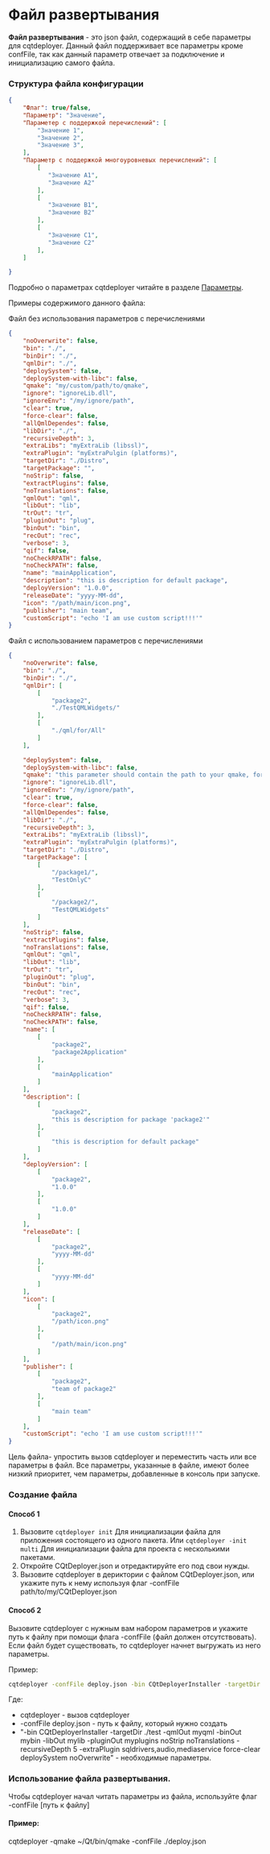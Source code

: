 # Файл развертывания

**Файл развертывания** - это json файл, содержащий в себе параметры для cqtdeployer. Данный файл поддерживает все параметры кроме confFile, так как данный параметр отвечает за подключение и инициализацию самого файла.

### Структура файла конфигурации
```json
{
    "Флаг": true/false,
    "Параметр": "Значение",
    "Параметер с поддержкой перечислений": [
        "Значение 1",
        "Значение 2",
        "Значение 3",
    ],
    "Параметр с поддержкой многоуровневых перечислений": [
        [
           "Значение A1",
           "Значение A2"
        ],
        [
           "Значение B1",
           "Значение B2"
        ],
        [
           "Значение C1",
           "Значение C2"
        ],
    ]

}
```

Подробно о параметрах cqtdeployer читайте в разделе [Параметры](Options.md).

Примеры содержимого данного файла:

Файл без использования параметров с перечислениями
```json
{
    "noOverwrite": false,
    "bin": "./",
    "binDir": "./",
    "qmlDir": "./",
    "deploySystem": false,
    "deploySystem-with-libc": false,
    "qmake": "my/custom/path/to/qmake",
    "ignore": "ignoreLib.dll",
    "ignoreEnv": "/my/ignore/path",
    "clear": true,
    "force-clear": false,
    "allQmlDependes": false,
    "libDir": "./",
    "recursiveDepth": 3,
    "extraLibs": "myExtraLib (libssl)",
    "extraPlugin": "myExtraPulgin (platforms)",
    "targetDir": "./Distro",
    "targetPackage": "",
    "noStrip": false,
    "extractPlugins": false,
    "noTranslations": false,
    "qmlOut": "qml",
    "libOut": "lib",
    "trOut": "tr",
    "pluginOut": "plug",
    "binOut": "bin",
    "recOut": "rec",
    "verbose": 3,
    "qif": false,
    "noCheckRPATH": false,
    "noCheckPATH": false,
    "name": "mainApplication",
    "description": "this is description for default package",
    "deployVersion": "1.0.0",
    "releaseDate": "yyyy-MM-dd",
    "icon": "/path/main/icon.png",
    "publisher": "main team",
    "customScript": "echo 'I am use custom script!!!'"
}

```

Файл с использованием параметров с перечислениями
``` json
{
    "noOverwrite": false,
    "bin": "./",
    "binDir": "./",
    "qmlDir": [
        [
            "package2",
            "./TestQMLWidgets/"
        ],
        [
            "./qml/for/All"
        ]
    ],

    "deploySystem": false,
    "deploySystem-with-libc": false,
    "qmake": "this parameter should contain the path to your qmake, for Windows this field is required. On Linux, you can remove it, then qmake will be found by rpath.",
    "ignore": "ignoreLib.dll",
    "ignoreEnv": "/my/ignore/path",
    "clear": true,
    "force-clear": false,
    "allQmlDependes": false,
    "libDir": "./",
    "recursiveDepth": 3,
    "extraLibs": "myExtraLib (libssl)",
    "extraPlugin": "myExtraPulgin (platforms)",
    "targetDir": "./Distro",
    "targetPackage": [
        [
            "/package1/",
            "TestOnlyC"
        ],
        [
            "/package2/",
            "TestQMLWidgets"
        ]
    ],
    "noStrip": false,
    "extractPlugins": false,
    "noTranslations": false,
    "qmlOut": "qml",
    "libOut": "lib",
    "trOut": "tr",
    "pluginOut": "plug",
    "binOut": "bin",
    "recOut": "rec",
    "verbose": 3,
    "qif": false,
    "noCheckRPATH": false,
    "noCheckPATH": false,
    "name": [
        [
            "package2",
            "package2Application"
        ],
        [
            "mainApplication"
        ]
    ],
    "description": [
        [
            "package2",
            "this is description for package 'package2'"
        ],
        [
            "this is description for default package"
        ]
    ],
    "deployVersion": [
        [
            "package2",
            "1.0.0"
        ],
        [
            "1.0.0"
        ]
    ],
    "releaseDate": [
        [
            "package2",
            "yyyy-MM-dd"
        ],
        [
            "yyyy-MM-dd"
        ]
    ],
    "icon": [
        [
            "package2",
            "/path/icon.png"
        ],
        [
            "/path/main/icon.png"
        ]
    ],
    "publisher": [
        [
            "package2",
            "team of package2"
        ],
        [
            "main team"
        ]
    ],
    "customScript": "echo 'I am use custom script!!!'"
}

```

Цель файла- упростить вызов cqtdeployer и переместить часть или все параметры в файл. Все параметры, указанные в файле, имеют более низкий приоритет, чем параметры, добавленные в консоль при запуске.

### Создание файла

#### Способ 1

1. Вызовите `cqtdeployer init`  Для инициализации файла для приложения состоящего из одного пакета.
   Или `cqtdeployer -init multi` Для инициализации файла для проекта с несколькими пакетами.
2. Откройте CQtDeployer.json и отредактируйте его под свои нужды.
3. Вызовите cqtdeployer в дериктории с файлом CQtDeployer.json, или укажите путь к нему используя флаг -confFile path/to/my/CQtDeployer.json

#### Способ 2

Вызовите cqtdeployer с нужным вам набором параметров и укажите путь к файлу при помощи флага -confFile (файл должен отсутствовать). Если файл будет существовать, то cqtdeployer начнет выгружать из него параметры.

Пример:
``` bash
cqtdeployer -confFile deploy.json -bin CQtDeployerInstaller -targetDir ./test -qmlOut myqml -binOut mybin -libOut mylib -pluginOut myplugins noStrip noTranslations -recursiveDepth 5 -extraPlugin sqldrivers,audio,mediaservice force-clear deploySystem noOverwrite
```
Где:

* cqtdeployer - вызов cqtdeployer
* -confFile deploy.json - путь к файлу, который нужно создать
* "-bin CQtDeployerInstaller -targetDir ./test -qmlOut myqml -binOut mybin -libOut mylib -pluginOut myplugins noStrip noTranslations -recursiveDepth 5 -extraPlugin sqldrivers,audio,mediaservice force-clear deploySystem noOverwrite" - необходимые параметры.


### Использование файла развертывания.

Чтобы cqtdeployer начал читать параметры из файла, используйте флаг -confFile [путь к файлу]

#### Пример:

cqtdeployer -qmake ~/Qt/bin/qmake -confFile ./deploy.json

